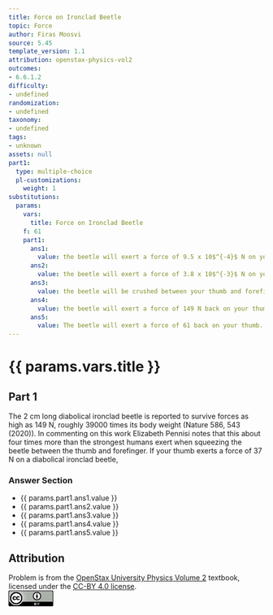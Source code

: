 ```yaml
---
title: Force on Ironclad Beetle
topic: Force
author: Firas Moosvi
source: 5.45
template_version: 1.1
attribution: openstax-physics-vol2
outcomes:
- 6.6.1.2
difficulty:
- undefined
randomization:
- undefined
taxonomy:
- undefined
tags:
- unknown
assets: null
part1:
  type: multiple-choice
  pl-customizations:
    weight: 1
substitutions:
  params:
    vars:
      title: Force on Ironclad Beetle
    f: 61
    part1:
      ans1:
        value: the beetle will exert a force of 9.5 x 10$^{-4}$ N on your thumb.
      ans2:
        value: the beetle will exert a force of 3.8 x 10$^{-3}$ N on your thumb.
      ans3:
        value: the beetle will be crushed between your thumb and forefinger.
      ans4:
        value: the beetle will exert a force of 149 N back on your thumb.
      ans5:
        value: The beetle will exert a force of 61 back on your thumb.
---
```

# {{ params.vars.title }}

## Part 1

The 2 cm long diabolical ironclad beetle is reported to survive forces as high as 149 N, roughly  39000 times its body weight (Nature 586, 543 (2020)).
In commenting on this work Elizabeth Pennisi notes that this about four times more than the strongest humans exert when squeezing the beetle between the thumb and forefinger.
If your thumb exerts a force of 37 N on a diabolical ironclad beetle,

### Answer Section

- {{ params.part1.ans1.value }}
- {{ params.part1.ans2.value }}
- {{ params.part1.ans3.value }}
- {{ params.part1.ans4.value }}
- {{ params.part1.ans5.value }}

## Attribution

Problem is from the [OpenStax University Physics Volume 2](https://openstax.org/details/books/university-physics-volume-2) textbook, licensed under the [CC-BY 4.0 license](https://creativecommons.org/licenses/by/4.0/).<br>![Image representing the Creative Commons 4.0 BY license.](https://raw.githubusercontent.com/firasm/bits/master/by.png)